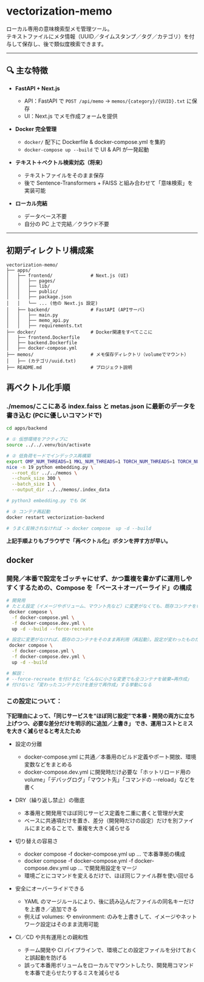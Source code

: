 # vectorization-memo

ローカル専用の意味検索型メモ管理ツール。  
テキストファイルにメタ情報（UUID／タイムスタンプ／タグ／カテゴリ）を付与して保存し、後で類似度検索できます。

---

## 🔍 主な特徴

- **FastAPI + Next.js**
    - API：FastAPI で `POST /api/memo` → `memos/{category}/{UUID}.txt` に保存
    - UI：Next.js でメモ作成フォームを提供

- **Docker 完全管理**
    - `docker/` 配下に Dockerfile & docker-compose.yml を集約
    - `docker-compose up --build` で UI & API が一発起動

- **テキスト＋ベクトル検索対応（将来）**
    - テキストファイルをそのまま保存
    - 後で Sentence-Transformers + FAISS と組み合わせて「意味検索」を実装可能

- **ローカル完結**
    - データベース不要
    - 自分の PC 上で完結／クラウド不要

---



## 初期ディレクトリ構成案

```text
vectorization-memo/
├── apps/
│   ├── frontend/              # Next.js (UI)
│   │   ├── pages/
│   │   ├── lib/
│   │   ├── public/
│   │   ├── package.json
│   │   └── ... (他の Next.js 設定)
│   ├── backend/               # FastAPI (APIサーバ)
│   │   ├── main.py
│   │   ├── memo_api.py
│   │   ├── requirements.txt
├── docker/                    # Docker関連をすべてここに
│   ├── frontend.Dockerfile
│   ├── backend.Dockerfile
│   ├── docker-compose.yml
├── memos/                     # メモ保存ディレクトリ（volumeでマウント）
│   ├── (カテゴリ/uuid.txt)
├── README.md                  # プロジェクト説明

```

## 再ベクトル化手順
### ./memos/ここにある index.faiss と metas.json に最新のデータを書き込む (PCに優しいコマンドで)

```bash
cd apps/backend

# ① 仮想環境をアクティブに
source ../../.venv/bin/activate

# ② 低負荷モードでインデックス再構築
export OMP_NUM_THREADS=1 MKL_NUM_THREADS=1 TORCH_NUM_THREADS=1 TORCH_NUM_INTEROP_THREADS=1
nice -n 19 python embedding.py \
  --root_dir ../../memos \
  --chunk_size 300 \
  --batch_size 1 \
  --output_dir ../../memos/.index_data

# python3 embedding.py でも OK

# ③ コンテナ再起動
docker restart vectorization-backend

# うまく反映されなければ -> docker compose  up -d --build
```
**上記手順よりもブラウザで「再ベクトル化」ボタンを押す方が早い。**


## docker

### 開発／本番で設定をゴッチャにせず、かつ重複を書かずに運用しやすくするための、Compose を「ベース＋オーバーライド」の構成

```bash
# 開発用
# たとえ設定（イメージやボリューム、マウント先など）に変更がなくても、既存コンテナをいったん破棄して新規に作り直す
 docker compose \
  -f docker-compose.yml \
  -f docker-compose.dev.yml \
  up -d --build --force-recreate

# 設定に変更がなければ、既存のコンテナをそのまま再利用（再起動）。設定が変わったものだけ、新しいコンテナを作成。
 docker compose \
  -f docker-compose.yml \
  -f docker-compose.dev.yml \
  up -d --build

# 解説：
# --force-recreate を付けると「どんなに小さな変更でも全コンテナを破棄→再作成」
# 付けないと「変わったコンテナだけを差分で再作成」する挙動になる
```

### この設定について：
**下記理由によって、「同じサービスを“ほぼ同じ設定”で本番・開発の両方に立ち上げつつ、必要な差分だけを明示的に追加／上書き」 でき、運用コストとミスを大きく減らせると考えたため**

- 設定の分離
  - docker-compose.yml に共通／本番用のビルド定義やポート開放、環境変数などをまとめる
  - docker-compose.dev.yml に開発時だけ必要な「ホットリロード用の volume」「デバッグログ」「マウント先」「コマンドの --reload」などを書く


- DRY（繰り返し禁止）の徹底
  - 本番用と開発用でほぼ同じサービス定義を二重に書くと管理が大変
  - ベースに共通項だけを置き、差分（開発時だけの設定）だけを別ファイルにまとめることで、重複を大きく減らせる


- 切り替えの容易さ
  - docker compose -f docker-compose.yml up … で本番準拠の構成
  - docker compose -f docker-compose.yml -f docker-compose.dev.yml up … で開発用設定をマージ
  - 環境ごとにコマンドを変えるだけで、ほぼ同じファイル群を使い回せる 

- 安全にオーバーライドできる
  - YAML のマージルールにより、後に読み込んだファイルの同名キーだけを上書き／追加できる
  - 例えば volumes: や environment: のみを上書きして、イメージやネットワーク設定はそのまま流用可能


- CI／CD や共有運用との親和性
  - チーム開発や CI パイプラインで、環境ごとの設定ファイルを分けておくと誤起動を防げる
  - 誤って本番用ボリュームをローカルでマウントしたり、開発用コマンドを本番で走らせたりするミスを減らせる
